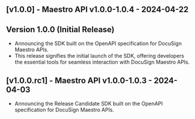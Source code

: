 ## [v1.0.0] - Maestro API v1.0.0-1.0.4 - 2024-04-22
## Version 1.0.0 (Initial Release)
- Announcing the SDK built on the OpenAPI specification for DocuSign Maestro APIs.
- This release signifies the initial launch of the SDK, offering developers the essential tools for seamless interaction with DocuSign Maestro APIs.

## [v1.0.0.rc1] - Maestro API v1.0.0-1.0.3 - 2024-04-03
- Announcing the Release Candidate SDK built on the OpenAPI specification for DocuSign Maestro APIs.
